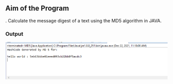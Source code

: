 ## Aim of the Program

. Calculate the message digest of a text using the MD5 algorithm in JAVA.


### Output
![output](Program-11_Output.png)

